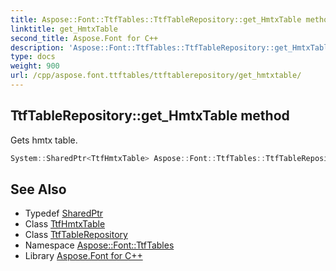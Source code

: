 ```yaml
---
title: Aspose::Font::TtfTables::TtfTableRepository::get_HmtxTable method
linktitle: get_HmtxTable
second_title: Aspose.Font for C++
description: 'Aspose::Font::TtfTables::TtfTableRepository::get_HmtxTable method. Gets hmtx table in C++.'
type: docs
weight: 900
url: /cpp/aspose.font.ttftables/ttftablerepository/get_hmtxtable/
---
```

## TtfTableRepository::get_HmtxTable method


Gets hmtx table.

```cpp
System::SharedPtr<TtfHmtxTable> Aspose::Font::TtfTables::TtfTableRepository::get_HmtxTable() const
```

## See Also

* Typedef [SharedPtr](../../../system/sharedptr/)
* Class [TtfHmtxTable](../../ttfhmtxtable/)
* Class [TtfTableRepository](../)
* Namespace [Aspose::Font::TtfTables](../../)
* Library [Aspose.Font for C++](../../../)
